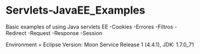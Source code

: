 Servlets-JavaEE_Examples
========================
Basic examples of using Java servlets EE
-Cookies
-Errores
-Filtros
-Redirect
-Request
-Response
-Session

Environment =
Eclipse Version: Moon Service Release 1 (4.4.1),
JDK: 1.7.0_71
